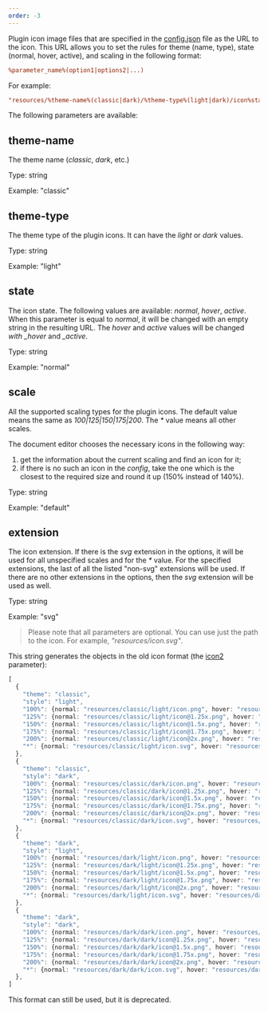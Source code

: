 ```yaml
---
order: -3
---
```


Plugin icon image files that are specified in the [config.json](./Manifest/Manifest.md#variationsicons) file as the URL to the icon. This URL allows you to set the rules for theme (name, type), state (normal, hover, active), and scaling in the following format:

``` ini
%parameter_name%(option1|options2|...)
```

For example:

``` ini
"resources/%theme-name%(classic|dark)/%theme-type%(light|dark)/icon%state%(normal|hover)%scale%(default|*).%extension%(png|svg)"
```

The following parameters are available:

## theme-name

The theme name (*classic*, *dark*, etc.)

Type: string

Example: "classic"

## theme-type

The theme type of the plugin icons. It can have the *light* or *dark* values.

Type: string

Example: "light"

## state

The icon state. The following values are available: *normal*, *hover*, *active*.
When this parameter is equal to *normal*, it will be changed with an empty string in the resulting URL. The *hover* and *active* values will be changed *with _hover* and *_active*.

Type: string

Example: "normal"

## scale

All the supported scaling types for the plugin icons. The default value means the same as *100|125|150|175|200*. The *\** value means all other scales.

The document editor chooses the necessary icons in the following way:

1. get the information about the current scaling and find an icon for it;
2. if there is no such an icon in the *config*, take the one which is the closest to the required size and round it up (150% instead of 140%).

Type: string

Example: "default"

## extension

The icon extension. If there is the *svg* extension in the options, it will be used for all unspecified scales and for the *\** value. For the specified extensions, the last of all the listed "non-svg" extensions will be used. If there are no other extensions in the options, then the *svg* extension will be used as well.

Type: string

Example: "svg"

> Please note that all parameters are optional. You can use just the path to the icon. For example, *"resources/icon.svg"*.

This string generates the objects in the old icon format (the [icon2](./Manifest/Manifest.md#variationsicons2) parameter):

``` ts
[
  {
    "theme": "classic",
    "style": "light",
    "100%": {normal: "resources/classic/light/icon.png", hover: "resources/classic/light/icon_hover.png"},
    "125%": {normal: "resources/classic/light/icon@1.25x.png", hover: "resources/classic/light/icon_hover@1.25x.png"},
    "150%": {normal: "resources/classic/light/icon@1.5x.png", hover: "resources/classic/light/icon_hover@1.5x.png"},
    "175%": {normal: "resources/classic/light/icon@1.75x.png", hover: "resources/classic/light/icon_hover@1.75x.png"},
    "200%": {normal: "resources/classic/light/icon@2x.png", hover: "resources/classic/light/icon_hover@2x.png"},
    "*": {normal: "resources/classic/light/icon.svg", hover: "resources/classic/light/icon_hover.svg"},
  },
  {
    "theme": "classic",
    "style": "dark",
    "100%": {normal: "resources/classic/dark/icon.png", hover: "resources/classic/dark/icon_hover.png"},
    "125%": {normal: "resources/classic/dark/icon@1.25x.png", hover: "resources/classic/dark/icon_hover@1.25x.png"},
    "150%": {normal: "resources/classic/dark/icon@1.5x.png", hover: "resources/classic/dark/icon_hover@1.5x.png"},
    "175%": {normal: "resources/classic/dark/icon@1.75x.png", hover: "resources/classic/dark/icon_hover@1.75x.png"},
    "200%": {normal: "resources/classic/dark/icon@2x.png", hover: "resources/classic/dark/icon_hover@2x.png"},
    "*": {normal: "resources/classic/dark/icon.svg", hover: "resources/classic/dark/icon_hover.svg"},
  },
  {
    "theme": "dark",
    "style": "light",
    "100%": {normal: "resources/dark/light/icon.png", hover: "resources/dark/light/icon_hover.png"},
    "125%": {normal: "resources/dark/light/icon@1.25x.png", hover: "resources/dark/light/icon_hover@1.25x.png"},
    "150%": {normal: "resources/dark/light/icon@1.5x.png", hover: "resources/dark/light/icon_hover@1.5x.png"},
    "175%": {normal: "resources/dark/light/icon@1.75x.png", hover: "resources/dark/light/icon_hover@1.75x.png"},
    "200%": {normal: "resources/dark/light/icon@2x.png", hover: "resources/dark/light/icon_hover@2x.png"},
    "*": {normal: "resources/dark/light/icon.svg", hover: "resources/dark/light/icon_hover.svg"},
  },
  {
    "theme": "dark",
    "style": "dark",
    "100%": {normal: "resources/dark/dark/icon.png", hover: "resources/dark/dark/icon_hover.png"},
    "125%": {normal: "resources/dark/dark/icon@1.25x.png", hover: "resources/dark/dark/icon_hover@1.25x.png"},
    "150%": {normal: "resources/dark/dark/icon@1.5x.png", hover: "resources/dark/dark/icon_hover@1.5x.png"},
    "175%": {normal: "resources/dark/dark/icon@1.75x.png", hover: "resources/dark/dark/icon_hover@1.75x.png"},
    "200%": {normal: "resources/dark/dark/icon@2x.png", hover: "resources/dark/dark/icon_hover@2x.png"},
    "*": {normal: "resources/dark/dark/icon.svg", hover: "resources/dark/dark/icon_hover.svg"},
  },
]
```

This format can still be used, but it is deprecated.

